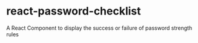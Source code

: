 # react-password-checklist
A React Component to display the success or failure of password strength rules

